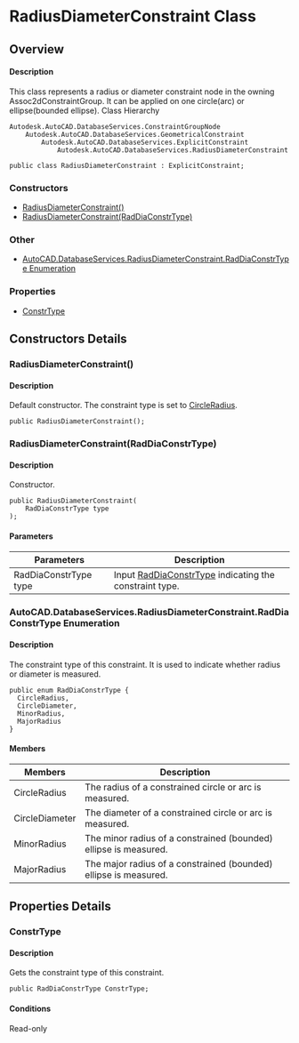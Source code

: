 # RadiusDiameterConstraint Class

## Overview

#### Description
This class represents a radius or diameter constraint node in the owning Assoc2dConstraintGroup. 
It can be applied on one circle(arc) or ellipse(bounded ellipse).
Class Hierarchy
```text
Autodesk.AutoCAD.DatabaseServices.ConstraintGroupNode
    Autodesk.AutoCAD.DatabaseServices.GeometricalConstraint
        Autodesk.AutoCAD.DatabaseServices.ExplicitConstraint
            Autodesk.AutoCAD.DatabaseServices.RadiusDiameterConstraint
```

```text
public class RadiusDiameterConstraint : ExplicitConstraint;
```

### Constructors

- [RadiusDiameterConstraint()](#radiusdiameterconstraint())
- [RadiusDiameterConstraint(RadDiaConstrType)](#radiusdiameterconstraint(raddiaconstrtype))

### Other

- [AutoCAD.DatabaseServices.RadiusDiameterConstraint.RadDiaConstrType Enumeration](#autocad.databaseservices.radiusdiameterconstraint.raddiaconstrtype-enumeration)

### Properties

- [ConstrType](#constrtype)


## Constructors Details

### RadiusDiameterConstraint()

#### Description
Default constructor. The constraint type is set to [CircleRadius](Autodesk_AutoCAD_DatabaseServices_RadiusDiameterConstraint_RadDiaConstrType.md).
```text
public RadiusDiameterConstraint();
```

### RadiusDiameterConstraint(RadDiaConstrType)

#### Description
Constructor.
```text
public RadiusDiameterConstraint(
    RadDiaConstrType type
);
```

#### Parameters
| Parameters | Description |
| --- | --- |
| RadDiaConstrType type | Input [RadDiaConstrType](Autodesk_AutoCAD_DatabaseServices_RadiusDiameterConstraint_RadDiaConstrType.md) indicating the constraint type. |

### AutoCAD.DatabaseServices.RadiusDiameterConstraint.RadDiaConstrType Enumeration

#### Description
The constraint type of this constraint. It is used to indicate whether radius or diameter is measured.
```text
public enum RadDiaConstrType {
  CircleRadius,
  CircleDiameter,
  MinorRadius,
  MajorRadius
}
```

#### Members
| Members | Description |
| --- | --- |
| CircleRadius | The radius of a constrained circle or arc is measured. |
| CircleDiameter | The diameter of a constrained circle or arc is measured. |
| MinorRadius | The minor radius of a constrained (bounded) ellipse is measured. |
| MajorRadius | The major radius of a constrained (bounded) ellipse is measured. |


## Properties Details

### ConstrType

#### Description
Gets the constraint type of this constraint.
```text
public RadDiaConstrType ConstrType;
```

#### Conditions
Read-only